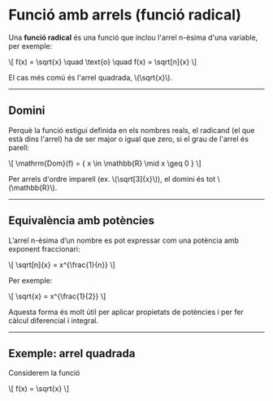 # Funció amb arrels (funció radical)

Una **funció radical** és una funció que inclou l'arrel n-èsima d'una variable, per exemple:

\\[
f(x) = \sqrt{x} \quad \text{o} \quad f(x) = \sqrt[n]{x}
\\]

El cas més comú és l'arrel quadrada, \\(\sqrt{x}\\).

---

## Domini

Perquè la funció estigui definida en els nombres reals, el radicand (el que està dins l'arrel) ha de ser major o igual que zero, si el grau de l'arrel és parell:

\\[
\mathrm{Dom}(f) = \{ x \in \mathbb{R} \mid x \geq 0 \}
\\]

Per arrels d'ordre imparell (ex. \\(\sqrt[3]{x}\\)), el domini és tot \\(\mathbb{R}\\).

---

## Equivalència amb potències

L’arrel n-èsima d’un nombre es pot expressar com una potència amb exponent fraccionari:

\\[
\sqrt[n]{x} = x^{\frac{1}{n}}
\\]

Per exemple:

\\[
\sqrt{x} = x^{\frac{1}{2}}
\\]

Aquesta forma és molt útil per aplicar propietats de potències i per fer càlcul diferencial i integral.

---

## Exemple: arrel quadrada

Considerem la funció

\\[
f(x) = \sqrt{x}
\\]

<div id="jxgbox" class="jxgbox" style="width:500px; height:300px;"></div>
<script>
  var board = JXG.JSXGraph.initBoard('jxgbox', {
  boundingbox: [-2, 10, 4, -10],
  axis: true,
  pan: { enabled: true, needTwoFingers: false, needShift: false },
  zoom: { enabled: true, factorX: 1.25, factorY: 1.25, wheel: true, needShift: false },
  showCopyright: false
});
  const f = function(x) {
    if (x < 0) return NaN; // fora del domini
    return Math.sqrt(x);
  };
  board.create('functiongraph', f, {strokeColor:'#b1580f', strokeWidth:2});
  board.create('point', [0, 0], {name: 'O', size: 3, fixed: true});
</script>
